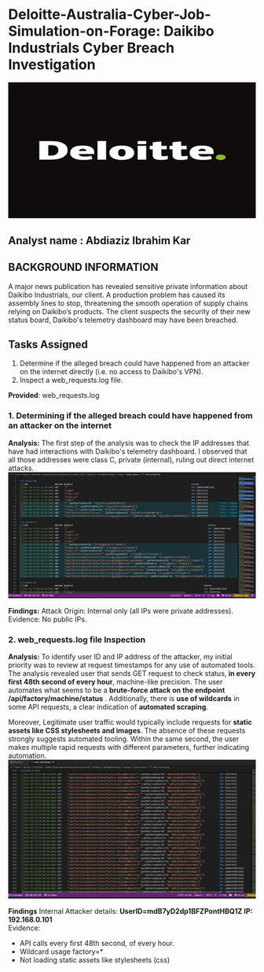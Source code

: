# Deloitte-Australia-Cyber-Job-Simulation-on-Forage: Daikibo Industrials Cyber Breach Investigation
![](./logo.png)

## Analyst name : Abdiaziz Ibrahim Kar

## BACKGROUND INFORMATION
A major news publication has revealed sensitive private information about Daikibo Industrials, our client. A production problem has caused its assembly lines to stop, threatening the smooth operation of supply chains relying on Daikibo’s products. The client suspects the security of their new status board, Daikibo's telemetry dashboard may have been breached.

## Tasks Assigned
1. Determine if the alleged breach could have happened from an attacker on the internet directly (i.e. no access to Daikibo's VPN).
2. Inspect a web_requests.log file.

**Provided**: web_requests.log


### 1. Determining if the alleged breach could have happened from an attacker on the internet

**Analysis:**
The first step of the analysis was to check the IP addresses that have had interactions with Daikibo's telemetry dashboard. I observed that all those addresses were class C, private (internal), ruling out direct internet attacks.
![Attack Origin](./attack_origin.png)

**Findings:**
Attack Origin: Internal only (all IPs were private addresses).  
Evidence: No public IPs.


### 2. web_requests.log file Inspection

**Analysis:**
To identify user ID and IP address of the attacker, my initial priority was to review at request timestamps for any use of automated tools. The analysis revealed user that sends GET request to check status, **in every first 48th second of every hour**, machine-like precision. The user automates what seems to be a **brute-force attack on the endpoint /api/factory/machine/status** . Additionally, there is **use of wildcards** in some API requests, a clear indication of **automated scraping**. 

Moreover, Legitimate user traffic would typically include requests for **static assets like CSS stylesheets and images**. The absence of these requests strongly suggests automated tooling. Within the same second, the user makes multiple rapid requests with different parameters, further indicating automation. 
![Attacker identity](./attcker_identity.png)

**Findings**
Internal Attacker details: **UserID=mdB7yD2dp1BFZPontHBQ1Z   IP: 192.168.0.101**  
Evidence:  
- API calls every first 48th second, of every hour.
- Wildcard usage factory=*
- Not loading static assets like stylesheets (css)


